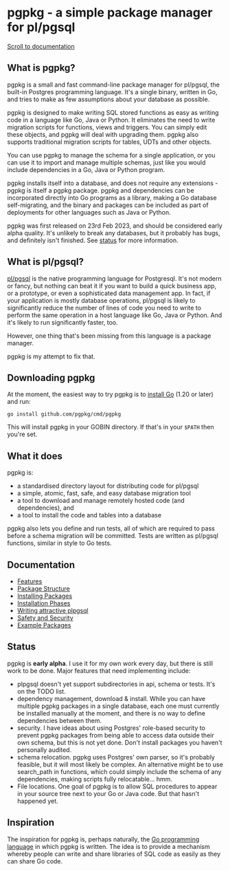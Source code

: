 # pgpkg - a simple package manager for pl/pgsql

[Scroll to documentation](#documentation)

## What is pgpkg?

pgpkg is a small and fast command-line package manager for pl/pgsql, the built-in Postgres programming language.
It's a single binary, written in Go, and tries to make as few assumptions about your database as possible.

pgpkg is designed to make writing SQL stored functions as easy as writing code in a language like Go, Java or Python.
It eliminates the need to write migration scripts for functions, views and triggers. You can
simply edit these objects, and pgpkg will deal with upgrading them.
pgpkg also supports traditional migration scripts for tables, UDTs and other objects.

You can use pgpkg to manage the schema for a single application, or you can use
it to import and manage multiple schemas, just like you would include dependencies in
a Go, Java or Python program.

pgpkg installs itself into a database, and does not require any extensions - pgpkg is itself
a pgpkg package. pgpkg and dependencies can be incorporated directly into Go programs as a
library, making a Go database self-migrating, and the binary and packages can be included
as part of deployments for other languages such as Java or Python.

pgpkg was first released on 23rd Feb 2023, and should be considered early alpha quality.
It's unlikely to break any databases, but it probably has bugs, and definitely isn't finished.
See [status](#status) for more information.

## What is pl/pgsql?

[pl/pgsql](https://www.postgresql.org/docs/current/plpgsql.html) is the native programming language for Postgresql.
It's not modern or fancy, but nothing can beat it if you want to build a quick business app, or a prototype,
or even a sophisticated data management app. In fact, if your application is mostly database operations,
pl/pgsql is likely to significantly reduce the number of lines of code you need to write to perform the
same operation in a host language like Go, Java or Python. And it's likely to run significantly faster, too.

However, one thing that's been missing from this language is a package manager.

pgpkg is my attempt to fix that.

## Downloading pgpkg

At the moment, the easiest way to try pgpkg is to [install Go](https://go.dev/dl/) (1.20 or later) and run:

    go install github.com/pgpkg/cmd/pgpkg

This will install pgpkg in your GOBIN directory. If that's in your `$PATH` then you're set.

## What it does

pgpkg is:

* a standardised directory layout for distributing code for pl/pgsql
* a simple, atomic, fast, safe, and easy database migration tool
* a tool to download and manage remotely hosted code (and dependencies), and
* a tool to install the code and tables into a database

pgpkg also lets you define and run tests, all of which are required to pass before
a schema migration will be committed. Tests are written as pl/pgsql functions, similar
in style to Go tests.

## Documentation

* [Features](pages/features.md)
* [Package Structure](pages/packages.md)
* [Installing Packages](pages/installing.md)
* [Installation Phases](pages/phases.md)
* [Writing attractive plpgsql](pages/plpgsql.md)
* [Safety and Security](pages/safety.md)
* [Example Packages](pages/examples.md)

## Status

pgpkg is **early alpha**. I use it for my own work every day, but there is still work to be done.
Major features that need implementing include:

* plpgsql doesn't yet support subdirectories in api, schema or tests. It's on the TODO list.
* dependency management, download & install. While you can have multiple pgpkg packages in a single
  database, each one must currently be installed manually at the moment, and there is no way to
  define dependencies between them.
* security. I have ideas about using Postgres' role-based security to prevent pgpkg packages
  from being able to access data outside their own schema, but this is not yet done. Don't install
  packages you haven't personally audited.
* schema relocation. pgpkg uses Postgres' own parser, so it's probably feasible,
  but it will most likely be complex. An alternative might be to use search_path in functions,
  which could simply include the schema of any dependencies, making scripts fully
  relocatable... hmm.
* File locations. One goal of pgpkg is to allow SQL procedures to appear in your source tree
  next to your Go or Java code. But that hasn't happened yet.

## Inspiration

The inspiration for pgpkg is, perhaps naturally, the [Go programming language](https://go.dev) in which pgpkg is written. The idea is
to provide a mechanism whereby people can write and share libraries of SQL code as easily as they can share Go code.